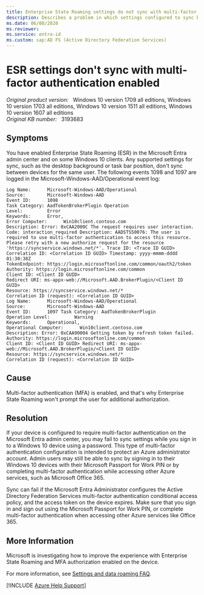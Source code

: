```yaml
---
title: Enterprise State Roaming settings do not sync with multi-factor authentication enabled
description: Describes a problem in which settings configured to sync between devices with Enterprise State Roaming don't sync, and Event ID 1098 is logged with the description.
ms.date: 06/08/2020
ms.reviewer: 
ms.service: entra-id
ms.custom: sap:AD FS (Active Directory Federation Services)
---
```

# ESR settings don't sync with multi-factor authentication enabled

_Original product version:_ &nbsp; Windows 10 version 1709 all editions, Windows 10 version 1703 all editions, Windows 10 version 1511 all editions, Windows 10 version 1607 all editions  
_Original KB number:_ &nbsp; 3193683

## Symptoms

You have enabled Enterprise State Roaming (ESR) in the Microsoft Entra admin center and on some Windows 10 clients. Any supported settings for sync, such as the desktop background or task bar position, don't sync between devices for the same user. The following events 1098 and 1097 are logged in the Microsoft-Windows-AAD/Operational event log:

```console
Log Name:      Microsoft-Windows-AAD/Operational
Source:        Microsoft-Windows-AAD
Event ID:      1098
Task Category: AadTokenBrokerPlugin Operation
Level:         Error
Keywords:      Error,
Error Computer:      Win10client.contoso.com
Description: Error: 0xCAA2000C The request requires user interaction. Code: interaction_required Description: AADSTS50076: The user is required to use multi-factor authentication to access this resource. Please retry with a new authorize request for the resource 'https://syncservice.windows.net/*'. Trace ID: <Trace ID GUID> Correlation ID: <Correlation ID GUID> Timestamp: yyyy-mmmm-dddd 01:30:38Z
TokenEndpoint: https://login.microsoftonline.com/common/oauth2/token Authority: https://login.microsoftonline.com/common
Client ID: <Client ID GUID>
Redirect URI: ms-appx-web://Microsoft.AAD.BrokerPlugin/<Client ID GUID>
Resource: https://syncservice.windows.net/*
Correlation ID (request): <Correlation ID GUID>
Log Name:      Microsoft-Windows-AAD/Operational
Source:        Microsoft-Windows-AAD
Event ID:      1097 Task Category: AadTokenBrokerPlugin
Operation Level:         Warning
Keywords:      Operational,
Operational Computer:      Win10client.contoso.com
Description: Error: 0xCAA90004 Getting token by refresh token failed.
Authority: https://login.microsoftonline.com/common
Client ID: <Client ID GUID> Redirect URI: ms-appx-web://Microsoft.AAD.BrokerPlugin/<Client ID GUID>
Resource: https://syncservice.windows.net/*
Correlation ID (request): <Correlation ID GUID>
```

## Cause

Multi-factor authentication (MFA) is enabled, and that's why Enterprise State Roaming won't prompt the user for additional authorization.

## Resolution

If your device is configured to require multi-factor authentication on the Microsoft Entra admin center, you may fail to sync settings while you sign in to a Windows 10 device using a password. This type of multi-factor authentication configuration is intended to protect an Azure administrator account. Admin users may still be able to sync by signing in to their Windows 10 devices with their Microsoft Passport for Work PIN or by completing multi-factor authentication while accessing other Azure services, such as Microsoft Office 365.

Sync can fail if the Microsoft Entra Administrator configures the Active Directory Federation Services multi-factor authentication conditional access policy, and the access token on the device expires. Make sure that you sign in and sign out using the Microsoft Passport for Work PIN, or complete multi-factor authentication when accessing other Azure services like Office 365.

## More Information

Microsoft is investigating how to improve the experience with Enterprise State Roaming and MFA authorization enabled on the device.

For more information, see [Settings and data roaming FAQ](/azure/active-directory/devices/enterprise-state-roaming-faqs).

[!INCLUDE [Azure Help Support](../../../../includes/azure-help-support.md)]

